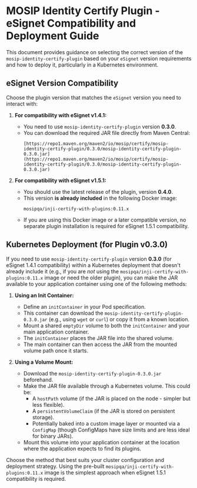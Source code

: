 # MOSIP Identity Certify Plugin - eSignet Compatibility and Deployment Guide

This document provides guidance on selecting the correct version of the `mosip-identity-certify-plugin` based on your `eSignet` version requirements and how to deploy it, particularly in a Kubernetes environment.

## eSignet Version Compatibility

Choose the plugin version that matches the `eSignet` version you need to interact with:

1.  **For compatibility with eSignet v1.4.1:**
    * You need to use `mosip-identity-certify-plugin` version **0.3.0**.
    * You can download the required JAR file directly from Maven Central:
        ```
        [https://repo1.maven.org/maven2/io/mosip/certify/mosip-identity-certify-plugin/0.3.0/mosip-identity-certify-plugin-0.3.0.jar](https://repo1.maven.org/maven2/io/mosip/certify/mosip-identity-certify-plugin/0.3.0/mosip-identity-certify-plugin-0.3.0.jar)
        ```

2.  **For compatibility with eSignet v1.5.1:**
    * You should use the latest release of the plugin, version **0.4.0**.
    * This version **is already included** in the following Docker image:
        ```
        mosipqa/inji-certify-with-plugins:0.11.x
        ```
    * If you are using this Docker image or a later compatible version, no separate plugin installation is required for eSignet 1.5.1 compatibility.

## Kubernetes Deployment (for Plugin v0.3.0)

If you need to use `mosip-identity-certify-plugin` version **0.3.0** (for eSignet 1.4.1 compatibility) within a Kubernetes deployment that doesn't already include it (e.g., if you are *not* using the `mosipqa/inji-certify-with-plugins:0.11.x` image or need the older plugin), you can make the JAR available to your application container using one of the following methods:

1.  **Using an Init Container:**
    * Define an `initContainer` in your Pod specification.
    * This container can download the `mosip-identity-certify-plugin-0.3.0.jar` (e.g., using `wget` or `curl`) or copy it from a known location.
    * Mount a shared `emptyDir` volume to both the `initContainer` and your main application container.
    * The `initContainer` places the JAR file into the shared volume.
    * The main container can then access the JAR from the mounted volume path once it starts.

2.  **Using a Volume Mount:**
    * Download the `mosip-identity-certify-plugin-0.3.0.jar` beforehand.
    * Make the JAR file available through a Kubernetes volume. This could be:
        * A `hostPath` volume (if the JAR is placed on the node - simpler but less flexible).
        * A `persistentVolumeClaim` (if the JAR is stored on persistent storage).
        * Potentially baked into a custom image layer or mounted via a `ConfigMap` (though ConfigMaps have size limits and are less ideal for binary JARs).
    * Mount this volume into your application container at the location where the application expects to find its plugins.

Choose the method that best suits your cluster configuration and deployment strategy. Using the pre-built `mosipqa/inji-certify-with-plugins:0.11.x` image is the simplest approach when eSignet 1.5.1 compatibility is required.